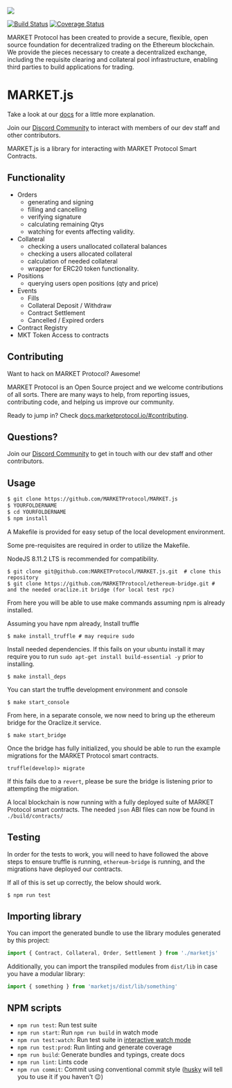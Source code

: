 <img src="https://github.com/MARKETProtocol/dApp/blob/master/src/img/MARKETProtocol-Light.png?raw=true" align="middle">

[![Build Status](https://api.travis-ci.org/MARKETProtocol/MARKET.js.svg?branch=master)](https://travis-ci.org/MARKETProtocol/MARKET.js) [![Coverage Status](https://coveralls.io/repos/github/MARKETProtocol/MARKET.js/badge.svg?branch=master)](https://coveralls.io/github/MARKETProtocol/MARKET.js?branch=master)

MARKET Protocol has been created to provide a secure, flexible, open source foundation for decentralized trading on the Ethereum blockchain. We provide the pieces necessary to create a decentralized exchange, including the requisite clearing and collateral pool infrastructure, enabling third parties to build applications for trading.

# MARKET.js

Take a look at our [docs](https://docs.marketprotocol.io) for a little more explanation.

Join our [Discord Community](https://marketprotocol.io/discord) to interact with members of our dev staff and other contributors.

MARKET.js is a library for interacting with MARKET Protocol Smart Contracts. 

## Functionality

- Orders 
  - generating and signing
  - filling and cancelling
  - verifying signature
  - calculating remaining Qtys
  - watching for events affecting validity.
- Collateral
  - checking a users unallocated collateral balances
  - checking a users allocated collateral
  - calculation of needed collateral
  - wrapper for ERC20 token functionality.
- Positions
  - querying users open positions (qty and price)
- Events
  - Fills
  - Collateral Deposit / Withdraw
  - Contract Settlement
  - Cancelled / Expired orders
- Contract Registry
- MKT Token Access to contracts


## Contributing

Want to hack on MARKET Protocol? Awesome!

MARKET Protocol is an Open Source project and we welcome contributions of all sorts. There are many ways to help, from reporting issues, contributing code, and helping us improve our community.

Ready to jump in? Check [docs.marketprotocol.io/#contributing](https://docs.marketprotocol.io/#contributing). 

## Questions?

Join our [Discord Community](https://marketprotocol.io/discord) to get in touch with our dev staff and other contributors.

## Usage

```bash
$ git clone https://github.com/MARKETProtocol/MARKET.js
$ YOURFOLDERNAME
$ cd YOURFOLDERNAME
$ npm install
```

A Makefile is provided for easy setup of the local development environment.

Some pre-requisites are required in order to utilize the Makefile.

NodeJS 8.11.2 LTS is recommended for compatibility.

```
$ git clone git@github.com:MARKETProtocol/MARKET.js.git  # clone this repository
$ git clone https://github.com/MARKETProtocol/ethereum-bridge.git # and the needed oraclize.it bridge (for local test rpc)
```

From here you will be able to use make commands assuming npm is already installed.

Assuming you have npm already, Install truffle
```
$ make install_truffle # may require sudo
```

Install needed dependencies.  If this fails on your ubuntu install it may require you to run `sudo apt-get install build-essential -y` prior to installing.
```
$ make install_deps
```

You can start the truffle development environment and console
```
$ make start_console
```

From here, in a separate console, we now need to bring up the ethereum bridge for the Oraclize.it service.
```
$ make start_bridge
```

Once the bridge has fully initialized, you should be able to run the example migrations for the MARKET Protocol smart contracts.
```
truffle(develop)> migrate
```
If this fails due to a `revert`, please be sure the bridge is listening prior to attempting the migration.

A local blockchain is now running with a fully deployed suite of MARKET Protocol smart contracts.
The needed `json` ABI files can now be found in `./build/contracts/`

## Testing

In order for the tests to work, you will need to have followed the above steps to ensure truffle is running, `ethereum-bridge` is running, and the migrations have deployed our contracts.

If all of this is set up correctly, the below should work.

```shell
$ npm run test
```


## Importing library

You can import the generated bundle to use the library modules generated by this project:

```javascript
import { Contract, Collateral, Order, Settlement } from './marketjs'
```

Additionally, you can import the transpiled modules from `dist/lib` in case you have a modular library:

```javascript
import { something } from 'marketjs/dist/lib/something'
```

## NPM scripts

 - `npm run test`: Run test suite
 - `npm run start`: Run `npm run build` in watch mode
 - `npm run test:watch`: Run test suite in [interactive watch mode](http://facebook.github.io/jest/docs/cli.html#watch)
 - `npm run test:prod`: Run linting and generate coverage
 - `npm run build`: Generate bundles and typings, create docs
 - `npm run lint`: Lints code
 - `npm run commit`: Commit using conventional commit style ([husky](https://github.com/typicode/husky) will tell you to use it if you haven't :wink:)

